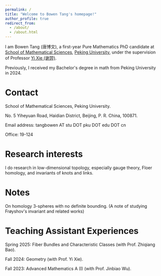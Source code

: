 ```yaml
---
permalink: /
title: "Welcome to Bowen Tang's homepage!"
author_profile: true
redirect_from: 
  - /about/
  - /about.html
---
```


I am Bowen Tang (唐博文), a first-year Pure Mathematics PhD candidate at [School of Mathematical Sciences](https://www.math.pku.edu.cn/), [Peking University](https://www.pku.edu.cn), under the supervision of Professor [Yi Xie (谢羿)](https://bicmr.pku.edu.cn/content/lists/11_catid74_zmx.html). 

Previously, I received my Bachelor's degree in math from Peking University in 2024.

Contact
======
School of Mathematical Sciences, Peking University.

No. 5 Yiheyuan Road, Haidian District, Beijing, P. R. China, 100871.

Email address: tangbowen AT stu DOT pku DOT edu DOT cn

Office: 19-124

Research interests
======
I do research in low-dimensional topology, especially gauge theory, Floer homology, and invariants of knots and links.

Notes
======
On homology 3-spheres with no definite bounding. (A note of studying Frøyshov's invariant and related works)

Teaching Assistant Experiences
======
Spring 2025: Fiber Bundles and Characteristic Classes (with Prof. Zhiqiang Bao).

Fall 2024: Geometry (with Prof. Yi Xie).

Fall 2023: Advanced Mathematics A (I) (with Prof. Jinbiao Wu). 
